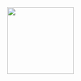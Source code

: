 <div align="center">
  <div>
    <img height = "150" width = "150" src="https://cdn.jsdelivr.net/gh/devicons/devicon@latest/icons/azure/azure-original-wordmark.svg" />
  </div>
</div>
